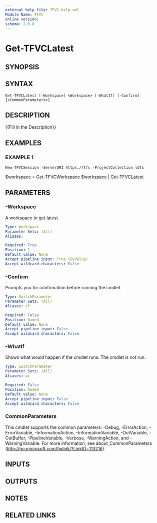 ```yaml
---
external help file: TFVC-help.xml
Module Name: TFVC
online version:
schema: 2.0.0
---
```


# Get-TFVCLatest

## SYNOPSIS

## SYNTAX

```
Get-TFVCLatest [-Workspace] <Workspace> [-WhatIf] [-Confirm] [<CommonParameters>]
```

## DESCRIPTION
{{Fill in the Description}}

## EXAMPLES

### EXAMPLE 1
```
New-TFVCSession -ServerURI https://tfs -ProjectCollection ldts
```

$workspace = Get-TFVCWorkspace
$workspace | Get-TFVCLatest

## PARAMETERS

### -Workspace
A workspace to get latest

```yaml
Type: Workspace
Parameter Sets: (All)
Aliases:

Required: True
Position: 1
Default value: None
Accept pipeline input: True (ByValue)
Accept wildcard characters: False
```

### -Confirm
Prompts you for confirmation before running the cmdlet.

```yaml
Type: SwitchParameter
Parameter Sets: (All)
Aliases: cf

Required: False
Position: Named
Default value: None
Accept pipeline input: False
Accept wildcard characters: False
```

### -WhatIf
Shows what would happen if the cmdlet runs.
The cmdlet is not run.

```yaml
Type: SwitchParameter
Parameter Sets: (All)
Aliases: wi

Required: False
Position: Named
Default value: None
Accept pipeline input: False
Accept wildcard characters: False
```

### CommonParameters
This cmdlet supports the common parameters: -Debug, -ErrorAction, -ErrorVariable, -InformationAction, -InformationVariable, -OutVariable, -OutBuffer, -PipelineVariable, -Verbose, -WarningAction, and -WarningVariable.
For more information, see about_CommonParameters (http://go.microsoft.com/fwlink/?LinkID=113216).

## INPUTS

## OUTPUTS

## NOTES

## RELATED LINKS
